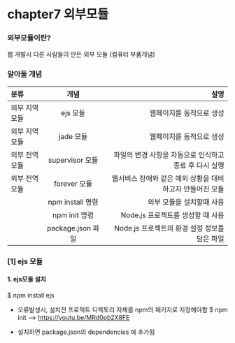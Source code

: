 # chapter7 외부모듈


### 외부모듈이란?
웹 개발시 다른 사람들이 만든 외부 모듈 (컴퓨터 부품개념)
### 알아둘 개념
| 분류 | 개념 | 설명 |
| :-------- | :--------: | --------: |
| 외부 지역 모듈 | ejs 모듈 | 웹페이지를 동적으로 생성 |
| 외부 지역 모듈 | jade 모듈 | 웹페이지를 동적으로 생성 |
| 외부 전역 모듈 | supervisor 모듈 | 파일의 변경 사항을 자동으로 인식하고 종료 후 다시 실행 |
| 외부 전역 모듈 | forever 모듈 | 웹서비스 장애와 같은 예외 상황을 대비하고자 만들어진 모듈 |
|  | npm install 명령 | 외부 모듈을 설치할때 사용 |
|  | npm init 명령 | Node.js 프로젝트를 생성할 때 사용 |
|  | package.json 파일 | Node.js 프로젝트의 환경 설정 정보를 담은 파일  |


### [1] ejs 모듈

#### 1. ejs모듈 설치
$ npm install ejs

* 오류발생시, 설치전 프로젝트 디렉토리 자체를 npm의 패키지로 지정해야함
$ npm init
--> https://youtu.be/MRd0pb2X8FE

* 설치하면 package.json의 dependencies 에 추가됨
